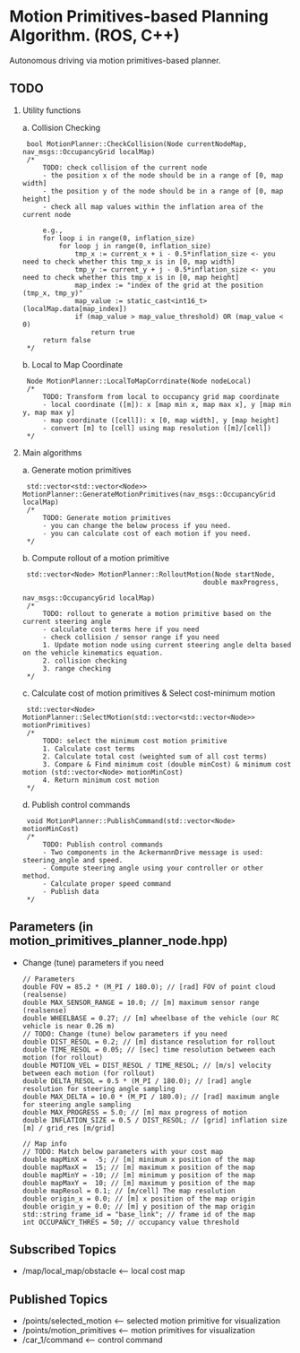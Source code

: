 # Motion Primitives-based Planning Algorithm. (ROS, C++)
Autonomous driving via motion primitives-based planner.

## TODO

1. Utility functions

    a. Collision Checking

        bool MotionPlanner::CheckCollision(Node currentNodeMap, nav_msgs::OccupancyGrid localMap)
        /*
            TODO: check collision of the current node
            - the position x of the node should be in a range of [0, map width]
            - the position y of the node should be in a range of [0, map height]
            - check all map values within the inflation area of the current node

            e.g.,
            for loop i in range(0, inflation_size)
                for loop j in range(0, inflation_size)
                    tmp_x := current_x + i - 0.5*inflation_size <- you need to check whether this tmp_x is in [0, map width]
                    tmp_y := current_y + j - 0.5*inflation_size <- you need to check whether this tmp_x is in [0, map height]
                    map_index := "index of the grid at the position (tmp_x, tmp_y)"
                    map_value := static_cast<int16_t>(localMap.data[map_index])
                    if (map_value > map_value_threshold) OR (map_value < 0)
                        return true
            return false   
        */
        
    b. Local to Map Coordinate

        Node MotionPlanner::LocalToMapCorrdinate(Node nodeLocal)
        /*
            TODO: Transform from local to occupancy grid map coordinate
            - local coordinate ([m]): x [map min x, map max x], y [map min y, map max y]
            - map coordinate ([cell]): x [0, map width], y [map height]
            - convert [m] to [cell] using map resolution ([m]/[cell])
        */


2. Main algorithms

    a. Generate motion primitives

        std::vector<std::vector<Node>> MotionPlanner::GenerateMotionPrimitives(nav_msgs::OccupancyGrid localMap)
        /*
            TODO: Generate motion primitives
            - you can change the below process if you need.
            - you can calculate cost of each motion if you need.
        */
        
    b. Compute rollout of a motion primitive

        std::vector<Node> MotionPlanner::RolloutMotion(Node startNode,
                                                    double maxProgress,
                                                    nav_msgs::OccupancyGrid localMap)
        /*
            TODO: rollout to generate a motion primitive based on the current steering angle
            - calculate cost terms here if you need
            - check collision / sensor range if you need
            1. Update motion node using current steering angle delta based on the vehicle kinematics equation.
            2. collision checking
            3. range checking
        */
        
    c. Calculate cost of motion primitives & Select cost-minimum motion
        
        std::vector<Node> MotionPlanner::SelectMotion(std::vector<std::vector<Node>> motionPrimitives)
        /*
            TODO: select the minimum cost motion primitive
            1. Calculate cost terms
            2. Calculate total cost (weighted sum of all cost terms)
            3. Compare & Find minimum cost (double minCost) & minimum cost motion (std::vector<Node> motionMinCost)
            4. Return minimum cost motion
        */
    
    d. Publish control commands

        void MotionPlanner::PublishCommand(std::vector<Node> motionMinCost)
        /*
            TODO: Publish control commands
            - Two components in the AckermannDrive message is used: steering_angle and speed.
            - Compute steering angle using your controller or other method.
            - Calculate proper speed command
            - Publish data  
        */

## Parameters (in motion_primitives_planner_node.hpp)
- Change (tune) parameters if you need
    
    ```
    // Parameters
    double FOV = 85.2 * (M_PI / 180.0); // [rad] FOV of point cloud (realsense)
    double MAX_SENSOR_RANGE = 10.0; // [m] maximum sensor range (realsense)
    double WHEELBASE = 0.27; // [m] wheelbase of the vehicle (our RC vehicle is near 0.26 m)
    // TODO: Change (tune) below parameters if you need
    double DIST_RESOL = 0.2; // [m] distance resolution for rollout
    double TIME_RESOL = 0.05; // [sec] time resolution between each motion (for rollout)
    double MOTION_VEL = DIST_RESOL / TIME_RESOL; // [m/s] velocity between each motion (for rollout)
    double DELTA_RESOL = 0.5 * (M_PI / 180.0); // [rad] angle resolution for steering angle sampling
    double MAX_DELTA = 10.0 * (M_PI / 180.0); // [rad] maximum angle for steering angle sampling
    double MAX_PROGRESS = 5.0; // [m] max progress of motion
    double INFLATION_SIZE = 0.5 / DIST_RESOL; // [grid] inflation size [m] / grid_res [m/grid]

    // Map info
    // TODO: Match below parameters with your cost map 
    double mapMinX =  -5; // [m] minimum x position of the map
    double mapMaxX =  15; // [m] maximum x position of the map
    double mapMinY = -10; // [m] minimum y position of the map
    double mapMaxY =  10; // [m] maximum y position of the map
    double mapResol = 0.1; // [m/cell] The map resolution
    double origin_x = 0.0; // [m] x position of the map origin
    double origin_y = 0.0; // [m] y position of the map origin
    std::string frame_id = "base_link"; // frame id of the map
    int OCCUPANCY_THRES = 50; // occupancy value threshold
    ```
    
## Subscribed Topics

* /map/local_map/obstacle <-- local cost map

## Published Topics

* /points/selected_motion <-- selected motion primitive for visualization
* /points/motion_primitives <-- motion primitives for visualization
* /car_1/command <-- control command

